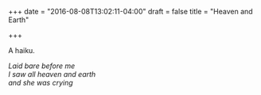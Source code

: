 +++
date = "2016-08-08T13:02:11-04:00"
draft = false
title = "Heaven and Earth"

+++

A haiku.

*Laid bare before me*  
*I saw all heaven and earth*  
*and she was crying*  
